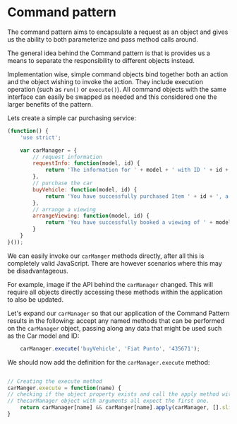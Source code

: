 # Command pattern

The command pattern aims to encapsulate a request as an object and gives us the ability to both parameterize and pass method calls around.

The general idea behind the Command pattern is that is provides us a means to separate the responsibility to different objects instead.

Implementation wise, simple command objects bind together both an action and the object wishing to invoke the action. They include execution operation (such as `run()` or `execute()`). All command objects with the same interface can easily be swapped as needed and this considered one the larger benefits of the pattern.


Lets create a simple car purchasing service:

```js
(function() {
    'use strict';

    var carManager = {
        // request information
        requestInfo: function(model, id) {
            return 'The information for ' + model + ' with ID ' + id + 'is great!';
        },
        // purchase the car
        buyVehicle: function(model, id) {
            return 'You have successfully purchased Item ' + id + ', a ' + model;
        },
        // arrange a viewing
        arrangeViewing: function(model, id) {
            return 'You have successfully booked a viewing of ' + model + '( ' + id + ' )';
        }
    }
}());
```
We can easily invoke our `carManger` methods directly, after all this is completely valid JavaScript. There are however scenarios where this may be disadvantageous.

For example, image if the API behind the `carManager` changed. This will require all objects directly accessing these methods within the application to also be updated.

Let's expand our `carManager` so that our application of the Command Pattern results in the following: accept any named methods that can be performed on the `carManager` object, passing along any data that might be used such as the Car model and ID:

```js
    carManager.execute('buyVehicle', 'Fiat Punto', '435671');
```

We should now add the definition for the `carManager.execute` method:

```js

// Creating the execute method
carManger.execute = function(name) {
// checking if the object property exists and call the apply method with `this` pointing to 
// thecarManager object with arguments all expect the first one.
    return carManager[name] && carManger[name].apply(carManager, [].slice.call(arguments, 1));
}
```
